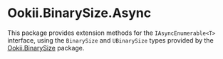# Ookii.BinarySize.Async

This package provides extension methods for the `IAsyncEnumerable<T>` interface, using the
`BinarySize` and `UBinarySize` types provided by the [Ookii.BinarySize](https://www.nuget.org/packages/Ookii.BinarySize)
package.
